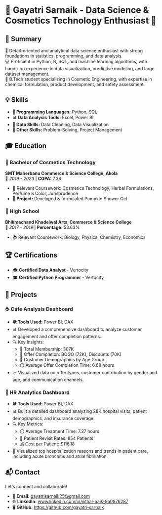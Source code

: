 # 🌟 Gayatri Sarnaik - Data Science & Cosmetics Technology Enthusiast 🌟

## 📝 Summary
🎯 Detail-oriented and analytical data science enthusiast with strong foundations in statistics, programming, and data analysis.  
💻 Proficient in Python, R, SQL, and machine learning algorithms, with hands-on experience in data visualization, predictive modeling, and large dataset management.  
🧴 B.Tech student specializing in Cosmetic Engineering, with expertise in chemical formulation, product development, and safety assessment.

## 💡 Skills
- **🔧 Programming Languages:** Python, SQL  
- **📊 Data Analysis Tools:** Excel, Power BI  
- **🧹 Data Skills:** Data Cleaning, Data Visualization  
- **🧠 Other Skills:** Problem-Solving, Project Management  

## 🎓 Education
### 🏫 Bachelor of Cosmetics Technology  
**SMT Maherbanu Commerce & Science College, Akola**  
📅 *2019 - 2023* | **CGPA:** 7.38  
- 🧪 Relevant Coursework: Cosmetics Technology, Herbal Formulations, Perfume & Color, Jurisprudence  
- 🌱 **Project:** Developed & formulated Pumpkin Shower Gel  

### 🏫 High School  
**Bhikmachand Khadelwal Arts, Commerce & Science College**  
📅 *2017 - 2019* | **Percentage:** 53.63%  
- 📚 Relevant Coursework: Biology, Physics, Chemistry, Economics  

## 🏆 Certifications
- 🎓 **Certified Data Analyst** - Vertocity  
- 🎓 **Certified Python Programmer** - Vertocity  

## 🚀 Projects
### ☕ Cafe Analysis Dashboard  
- **🛠 Tools Used:** Power BI, DAX  
- 📊 Developed a comprehensive dashboard to analyze customer engagement and offer completion patterns.  
- 🔍 Key Insights:  
  - 👥 Total Membership: 307K  
  - 🎁 Offer Completion: BOGO (72K), Discounts (70K)  
  - 👶 Customer Demographics by Age Group  
  - ⏱️ Average Offer Completion Time: 6.68 hours  
- 📈 Visualized data on offer types, customer contribution by gender and age, and communication channels.  

### 🏥 HR Analytics Dashboard  
- **🛠 Tools Used:** Power BI, DAX  
- 📊 Built a detailed dashboard analyzing 28K hospital visits, patient demographics, and insurance coverage.  
- 🔍 Key Metrics:  
  - ⏱️ Average Treatment Time: 7.27 hours  
  - 🔄 Patient Revisit Rates: 854 Patients  
  - 💰 Cost per Patient: $116.18  
- 🏥 Visualized top hospitalization reasons and trends in patient care, including acute bronchitis and atrial fibrillation.  

## 📬 Contact
Let's connect and collaborate!  
- 📧 **Email:** gayatrisarnaik25@gmail.com  
- 🌐 **LinkedIn:** www.linkedin.com/in/vithal-naik-9a0876287  
- 🖥️ **GitHub:** https://github.com/gayatri-sarnaik

